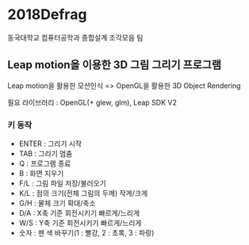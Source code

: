 ﻿# 2018Defrag
동국대학교 컴퓨터공학과 종합설계 조각모음 팀

## Leap motion을 이용한 3D 그림 그리기 프로그램

Leap motion을 활용한 모션인식 => OpenGL을 활용한 3D Object Rendering

필요 라이브러리 : OpenGL(+ glew, glm), Leap SDK V2

### 키 동작
- ENTER : 그리기 시작
- TAB : 그리기 멈춤
- Q : 프로그램 종료
- B : 화면 지우기
- F/L : 그림 파일 저장/불러오기
- K/L : 점의 크기(전체 그림의 두께) 작게/크게
- G/H : 물체 크기 확대/축소
- D/A : X축 기준 회전시키기 빠르게/느리게
- W/S : Y축 기준 회전시키기 빠르게/느리게
- 숫자 : 펜 색 바꾸기(1 : 빨강, 2 : 초록, 3 : 파랑)